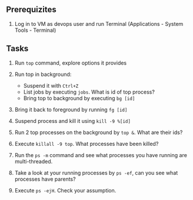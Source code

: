 ## Prerequizites

1. Log in to VM as devops user and run Terminal (Applications - System Tools - Terminal)

## Tasks

1. Run `top` command, explore options it provides  

2. Run top in background:
    * Suspend it with `Ctrl+Z`
    * List jobs by executing `jobs`. What is id of top process?
    * Bring top to background by executing `bg [id]`
  
3. Bring it back to foreground by running `fg [id]`

4. Suspend process and kill it using `kill -9 %[id]`

5. Run 2 top processes on the background by `top &`. What are their ids?

6. Execute `killall -9 top`. What processes have been killed?

7. Run the `ps -m` command and see what processes you have running are multi-threaded.

10. Take a look at your running processes by `ps -ef`, can you see what processes have parents?

11. Execute `ps -ejH`. Check your assumption.
